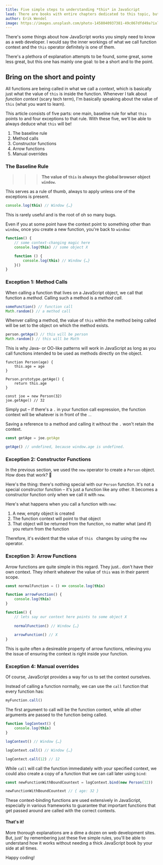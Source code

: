 ```yaml
---
title: Five simple steps to understanding *this* in JavaScript
lead: There are books with entire chapters dedicated to this topic, but this article will give you the crash course you might actually remember.
author: Erik Wendel
image: https://images.unsplash.com/photo-1458040937381-49c067dfd49a?ixlib=rb-1.2.1&ixid=eyJhcHBfaWQiOjEyMDd9&auto=format&fit=crop&w=2250&q=80
---
```


There's some things about how JavaScript works you simply need to know as a web developer. I would say the inner workings of what we call function context and the `this` operator definitely is one of them.

There's a plethora of explanation attempts to be found, some great, some less great, but this one has mainly one goal: to be a short and to the point.

## Bring on the short and pointy

All functions are being called in what we call a *context*, which is basically just what the value of `this` is inside the function. Whenever I talk about *function context* (scary tech term), I'm basically speaking about the value of `this` (what you want to learn).

This article consists of five parts: one main, baseline rule for what `this` points to and four exceptions to that rule. With these five, we'll be able to always deduce what `this` will be!

1. The baseline rule
2. Method calls
3. Constructor functions
4. Arrow functions
5. Manual overrides

### The Baseline Rule

>>> **The value of `this` is always the global browser object `window`.**

This serves as a rule of thumb, always to apply unless one of the exceptions is present.

```js
console.log(this) // Window {…}
```

This is rarely useful and is the root of oh so many bugs.

Even if you at some point have the context point to something other than `window`, once you create a new function, you're back to `window`:

```js
function() {
    // some context-changing magic here
    console.log(this) // some object X

    function () {
        console.log(this) // Window {…}
    }()
}
```

### Exception 1: Method Calls

When calling a function that lives on a JavaScript object, we call that function a _method_. Calling such a method is a _method call_.


```js
someFunction() // function call
Math.random() // a method call
```

Whenver calling a method, the value of `this` within the method being called will be set to the object on which the method exists.

```js
person.getAge() // this will be person
Math.random() // this will be Math
```

This is why Java- or OO-like patterns will work in JavaScript as long as you call functions intended to be used as methods directly on the object.

```
function Person(age) {
    this.age = age
}

Person.prototype.getAge() {
    return this.age
}

const joe = new Person(32)
joe.getAge() // 32
```

Simply put – if there's a `.` in your function call expression, the function context will be whatever is in front of the `.`.

Saving a reference to a method and calling it without the `.` won't retain the context.

```js
const getAge = joe.getAge

getAge() // undefined, because window.age is undefined.
```


### Exception 2: Constructor Functions

In the previous section, we used the `new` operator to create a `Person` object. How does that work? 🤔

Here's the thing: there's nothing special with our `Person` function. It's not a special constructor function – it's just a function like any other. It becomes a constructor function only when we call it with `new`.


Here's what happens when you call a function with `new`:

1. A new, empty object is created
2. The function context will point to that object
3. That object will be returned from the function, no matter what (and if) you return from the function

Therefore, it's evident that the value of `this ` changes by using the `new` operator.

### Exception 3: Arrow Functions

Arrow functions are quite simple in this regard. They just.. don't have their own context. They inherit whatever the value of `this` was in their parent scope.

```js
const normalFunction = () => console.log(this)

function arrowFunction() {
    console.log(this)
}

function() {
    // lets say our context here points to some object X
    
    normalFunction() // Window {…}
    
    arrowFunction() // X
}
```

This is quite often a desireable property of arrow functions, relieving you the issue of ensuring the context is right inside your function.

### Exception 4: Manual overrides

Of course, JavaScript provides a way for us to set the context ourselves.

Instead of calling a function normally, we can use the `call` function that every function has:

```js
myFunction.call() 
```

The first argument to call will be the function context, while all other arguments are passed to the function being called.

```js
function logContext() {
    console.log(this)
}

logContext() // Window {…}

logContext.call() // Window {…}

logContect.call(12) // 12
```

While `call` will call the function immediately with your specified context, we could also create a copy of a function that we can call later using `bind`:

```js
const newFunctionWithBoundCountext = logContext.bind(new Person(32))

newFunctionWithBoundCountext // { age: 32 }
```

These context-binding functions are used extensively in JavaScript, especially in various frameworks to guarantee that important functions that get passed around are called with the correct contexts.

#### That's it!

More thorough explanations are a dime a dozen on web development sites. But, just' by remembering just these five simple rules, you'll be able to understand how it works without needing a thick JavaScript book by your side at all times.

Happy coding!



































